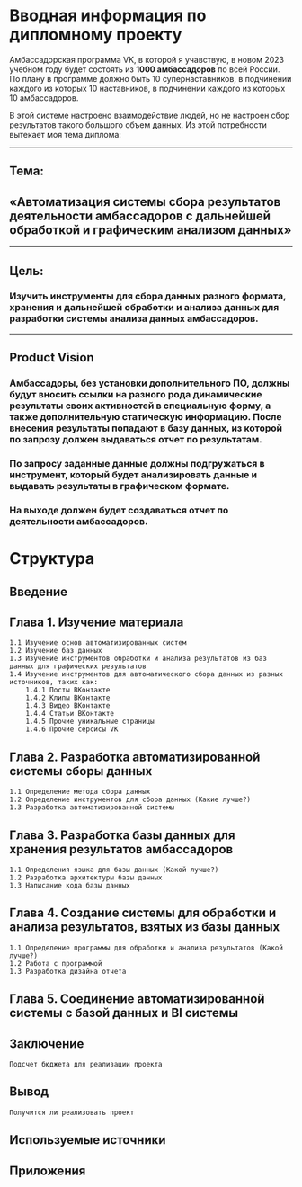 # Вводная информация по дипломному проекту 
Амбассадорская программа VK, в которой я учавствую, в новом 2023 учебном году будет состоять из **1000 амбассадоров** по всей России.
По плану в программе должно быть 10 супернаставников, в подчинении каждого из которых 10 наставников, в подчинении каждого из которых 10 амбассадоров.

В этой системе настроено взаимодействие людей, но не настроен сбор результатов такого большого объем данных.
Из этой потребности вытекает моя тема диплома:

---
## Тема: 
## «Автоматизация системы сбора результатов деятельности амбассадоров с дальнейшей обработкой и графическим анализом данных» 
---
## Цель: 
### Изучить инструменты для сбора данных разного формата, хранения и дальнейшей обработки и анализа данных для разработки системы анализа данных амбассадоров.
---
## Product Vision
### Амбассадоры, без установки дополнительного ПО, должны будут вносить ссылки на разного рода динамические результаты своих активностей в специальную форму, а также дополнительную статическую информацию. После внесения результаты попадают в базу данных, из которой по запрозу должен выдаваться отчет по результатам.
### По запросу заданные данные должны подгружаться в **инструмент**, который будет анализировать данные и выдавать результаты в графическом формате.
### На выходе должен будет создаваться отчет по деятельности амбассадоров.



# Структура

## Введение
## **Глава 1.** Изучение материала
    1.1 Изучение основ автоматизированных систем
    1.2 Изучение баз данных
    1.3 Изучение инструментов обработки и анализа результатов из баз данных для графических результатов
    1.4 Изучение инструментов для автоматического сбора данных из разных источников, таких как:
        1.4.1 Посты ВКонтакте
        1.4.2 Клипы ВКонтакте
        1.4.3 Видео ВКонтакте
        1.4.4 Статьи ВКонтакте
        1.4.5 Прочие уникальные страницы
        1.4.6 Прочие серсисы VK
## **Глава 2.** Разработка автоматизированной системы сборы данных
    1.1 Определение метода сбора данных
    1.2 Определение инструментов для сбора данных (Какие лучше?)
    1.3 Разработка автоматизированной системы
## **Глава 3.** Разработка базы данных для хранения результатов амбассадоров
    1.1 Определения языка для базы данных (Какой лучше?)
    1.2 Разработка архитектуры базы данных
    1.3 Написание кода базы данных
## **Глава 4.** Создание системы для обработки и анализа результатов, взятых из базы данных
    1.1 Определение программы для обработки и анализа результатов (Какой лучше?)
    1.2 Работа с программой
    1.3 Разработка дизайна отчета 
## **Глава 5.** Соединение автоматизированной системы с базой данных и BI системы
## Заключение
    Подсчет бюджета для реализации проекта
## Вывод
    Получится ли реализовать проект
## Используемые источники
## Приложения

